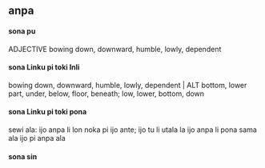 ## anpa

#### sona pu

ADJECTIVE bowing down, downward, humble, lowly, dependent

#### sona Linku pi toki Inli

bowing down, downward, humble, lowly, dependent | ALT bottom, lower part, under, below, floor, beneath; low, lower, bottom, down

#### sona Linku pi toki pona

sewi ala: ijo anpa li lon noka pi ijo ante; ijo tu li utala la ijo anpa li pona sama ala ijo pi anpa ala

#### sona sin

